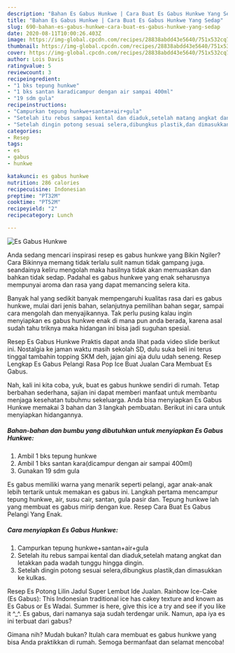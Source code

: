 ```yaml
---
description: "Bahan Es Gabus Hunkwe | Cara Buat Es Gabus Hunkwe Yang Sedap"
title: "Bahan Es Gabus Hunkwe | Cara Buat Es Gabus Hunkwe Yang Sedap"
slug: 690-bahan-es-gabus-hunkwe-cara-buat-es-gabus-hunkwe-yang-sedap
date: 2020-08-11T10:00:26.403Z
image: https://img-global.cpcdn.com/recipes/28838abdd43e5640/751x532cq70/es-gabus-hunkwe-foto-resep-utama.jpg
thumbnail: https://img-global.cpcdn.com/recipes/28838abdd43e5640/751x532cq70/es-gabus-hunkwe-foto-resep-utama.jpg
cover: https://img-global.cpcdn.com/recipes/28838abdd43e5640/751x532cq70/es-gabus-hunkwe-foto-resep-utama.jpg
author: Lois Davis
ratingvalue: 5
reviewcount: 3
recipeingredient:
- "1 bks tepung hunkwe"
- "1 bks santan karadicampur dengan air sampai 400ml"
- "19 sdm gula"
recipeinstructions:
- "Campurkan tepung hunkwe+santan+air+gula"
- "Setelah itu rebus sampai kental dan diaduk,setelah matang angkat dan letakkan pada wadah tunggu hingga dingin."
- "Setelah dingin potong sesuai selera,dibungkus plastik,dan dimasukkan ke kulkas."
categories:
- Resep
tags:
- es
- gabus
- hunkwe

katakunci: es gabus hunkwe 
nutrition: 286 calories
recipecuisine: Indonesian
preptime: "PT32M"
cooktime: "PT52M"
recipeyield: "2"
recipecategory: Lunch

---
```



![Es Gabus Hunkwe](https://img-global.cpcdn.com/recipes/28838abdd43e5640/751x532cq70/es-gabus-hunkwe-foto-resep-utama.jpg)

Anda sedang mencari inspirasi resep es gabus hunkwe yang Bikin Ngiler? Cara Bikinnya memang tidak terlalu sulit namun tidak gampang juga. seandainya keliru mengolah maka hasilnya tidak akan memuaskan dan bahkan tidak sedap. Padahal es gabus hunkwe yang enak seharusnya mempunyai aroma dan rasa yang dapat memancing selera kita.

Banyak hal yang sedikit banyak mempengaruhi kualitas rasa dari es gabus hunkwe, mulai dari jenis bahan, selanjutnya pemilihan bahan segar, sampai cara mengolah dan menyajikannya. Tak perlu pusing kalau ingin menyiapkan es gabus hunkwe enak di mana pun anda berada, karena asal sudah tahu triknya maka hidangan ini bisa jadi suguhan spesial.

Resep Es Gabus Hunkwe Praktis dapat anda lihat pada video slide berikut ini. Nostalgia ke jaman waktu masih sekolah SD, dulu suka beli ini terus tinggal tambahin topping SKM deh, jajan gini aja dulu udah seneng. Resep Lengkap Es Gabus Pelangi Rasa Pop Ice Buat Jualan Cara Membuat Es Gabus.


Nah, kali ini kita coba, yuk, buat es gabus hunkwe sendiri di rumah. Tetap berbahan sederhana, sajian ini dapat memberi manfaat untuk membantu menjaga kesehatan tubuhmu sekeluarga. Anda bisa menyiapkan Es Gabus Hunkwe memakai 3 bahan dan 3 langkah pembuatan. Berikut ini cara untuk menyiapkan hidangannya.

<!--inarticleads1-->

##### Bahan-bahan dan bumbu yang dibutuhkan untuk menyiapkan Es Gabus Hunkwe:

1. Ambil 1 bks tepung hunkwe
1. Ambil 1 bks santan kara(dicampur dengan air sampai 400ml)
1. Gunakan 19 sdm gula


Es gabus memiliki warna yang menarik seperti pelangi, agar anak-anak lebih tertarik untuk memakan es gabus ini. Langkah pertama mencampur tepung hunkwe, air, susu cair, santan, gula pasir dan. Tepung hunkwe lah yang membuat es gabus mirip dengan kue. Resep Cara Buat Es Gabus Pelangi Yang Enak. 

<!--inarticleads2-->

##### Cara menyiapkan Es Gabus Hunkwe:

1. Campurkan tepung hunkwe+santan+air+gula
1. Setelah itu rebus sampai kental dan diaduk,setelah matang angkat dan letakkan pada wadah tunggu hingga dingin.
1. Setelah dingin potong sesuai selera,dibungkus plastik,dan dimasukkan ke kulkas.


Resep Es Potong Lilin Jadul Super Lembut Ide Jualan. Rainbow Ice-Cake (Es Gabus): This Indonesian traditional ice has cakey texture and known as Es Gabus or Es Wadai. Summer is here, give this ice a try and see if you like it ^_^. Es gabus, dari namanya saja sudah terdengar unik. Namun, apa iya es ini terbuat dari gabus? 

Gimana nih? Mudah bukan? Itulah cara membuat es gabus hunkwe yang bisa Anda praktikkan di rumah. Semoga bermanfaat dan selamat mencoba!
